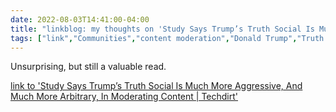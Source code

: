 ---date: 2022-08-03T14:41:00-04:00title: "linkblog: my thoughts on 'Study Says Trump’s Truth Social Is Much More Aggressive, And Much More Arbitrary, In Moderating Content | Techdirt'"tags: ["link","Communities","content moderation","Donald Trump","Truth Social"]---Unsurprising, but still a valuable read. [link to 'Study Says Trump’s Truth Social Is Much More Aggressive, And Much More Arbitrary, In Moderating Content | Techdirt'](https://www.techdirt.com/2022/08/03/study-says-trumps-truth-social-is-much-more-aggressive-and-much-more-arbitrary-in-moderating-content/)